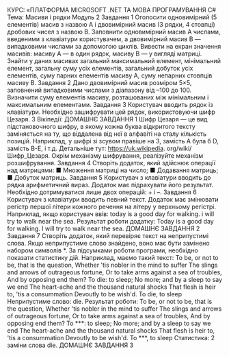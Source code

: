 КУРС: «ПЛАТФОРМА MICROSOFT .NET
ТА МОВА ПРОГРАМУВАННЯ C#
Тема: Масиви і рядки
Модуль 2
Завдання 1
Оголосити одновимірний (5 елементів) масив з назвою
A i двовимірний масив (3 рядки, 4 стовпці) дробових чисел
з назвою B. Заповнити одновимірний масив А числами,
введеними з клавіатури користувачем, а двовимірний
масив В — випадковими числами за допомогою циклів.
Вивести на екран значення масивів: масиву А — в один
рядок, масиву В — у вигляді матриці. Знайти у даних
масивах загальний максимальний елемент, мінімальний
елемент, загальну суму усіх елементів, загальний добуток
усіх елементів, суму парних елементів масиву А, суму
непарних стовпців масиву В.
Завдання 2
Дано двовимірний масив розміром 5×5, заповнений випадковими числами з діапазону від –100 до 100.
Визначити суму елементів масиву, розташованих між
мінімальним і максимальним елементами.
Завдання 3
Користувач вводить рядок із клавіатури. Необхідно
зашифрувати цей рядок, використовуючи шифр Цезаря.
З Вікіпедії:
ДОМАШНЄ ЗАВДАННЯ
1
Шифр Цезаря — це вид підстановочного шифру, в
якому кожна буква відкритого тексту заміняється на ту,
що віддалена від неї в алфавіті на сталу кількість позицій.
Наприклад, у шифрі зі зсувом правіше на 3, замість A була б
D, замість B-E, і т.д. Детальніше тут: https://uk.wikipedia.
org/wiki/Шифр_Цезаря.
Окрім механізму шифрування, реалізуйте механізм
розшифрування.
Завдання 4
Створіть додаток, який здійснює операції над матрицями:
■ Множення матриці на число;
■ Додавання матриць;
■ Добуток матриць.
Завдання 5
Користувач з клавіатури вводить до рядка арифметичний вираз. Додаток має підрахувати його результат.
Необхідно дотримуватися лише двох операцій: + і –.
Завдання 6
Користувач з клавіатури вводить певний текст. Додаток
має змінювати регістр першої літери кожного речення на
літеру у верхньому регістрі.
Наприклад, якщо користувач ввів: today is a good
day for walking. i will try to walk near the sea.
Результат роботи додатку: Today is a good day for
walking. I will try to walk near the sea.
ДОМАШНЄ ЗАВДАННЯ
2
Завдання 7
Створіть додаток, який перевіряє текст на неприпустимі слова. Якщо неприпустиме слово знайдено, воно
має бути замінено набором символів *. За підсумками
роботи програми, необхідно показати статистику дій.
Наприклад, маємо такий текст:
To be, or not to be, that is the question,
Whether 'tis nobler in the mind to suffer
The slings and arrows of outrageous fortune,
Or to take arms against a sea of troubles,
And by opposing end them? To die: to sleep;
No more; and by a sleep to say we end
The heart-ache and the thousand natural shocks
That flesh is heir to, 'tis a consummation
Devoutly to be wish'd. To die, to sleep
Неприпустиме слово: die.
Результат роботи:
To be, or not to be, that is the question,
Whether 'tis nobler in the mind to suffer
The slings and arrows of outrageous fortune,
Or to take arms against a sea of troubles,
And by opposing end them? To ***: to sleep;
No more; and by a sleep to say we end
The heart-ache and the thousand natural shocks
That flesh is heir to, 'tis a consummation
Devoutly to be wish'd. To ***, to sleep
Статистика: 2 заміни слова die.
ДОМАШНЄ ЗАВДАННЯ
3
